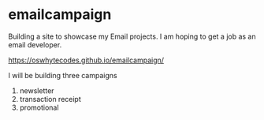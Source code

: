 # emailcampaign
Building a site to showcase my Email projects. I am hoping to get a job as an email developer.

https://oswhytecodes.github.io/emailcampaign/

I will be building three campaigns 
1. newsletter
2. transaction receipt
3. promotional
